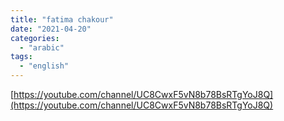 ```yaml
---
title: "fatima chakour"
date: "2021-04-20"
categories:
  - "arabic"
tags:
  - "english"
---
```


[https://youtube.com/channel/UC8CwxF5vN8b78BsRTgYoJ8Q](https://youtube.com/channel/UC8CwxF5vN8b78BsRTgYoJ8Q)
